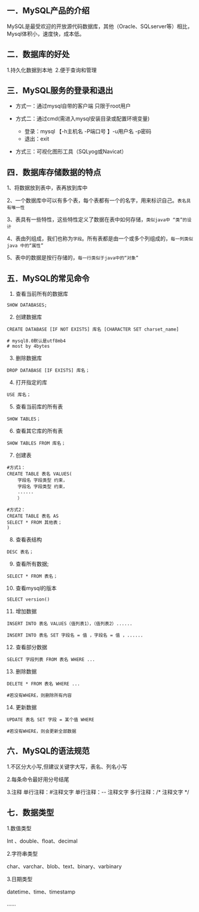 
## 一．MySQL产品的介绍

MySQL是最受欢迎的开放源代码数据库，其他（Oracle、SQLserver等）相比，Mysql体积小，速度快，成本低。

## 二．数据库的好处

1.持久化数据到本地  2.便于查询和管理

## 三．MySQL服务的登录和退出

- 方式一：通过mysql自带的客户端 只限于root用户

- 方式二：通过cmd(需进入mysql安装目录或配置环境变量)
	- 登录：mysql 【-h主机名 -P端口号 】-u用户名 -p密码
	- 退出：exit

- 方式三：可视化图形工具（SQLyog或Navicat）


## 四．数据库存储数据的特点

1、将数据放到表中，表再放到库中

2、一个数据库中可以有多个表，每个表都有一个的名字，用来标识自己。`表名具有唯一性`

3、表具有一些特性，这些特性定义了数据在表中如何存储，`类似java中 “类”的设计`

4、表由列组成，我们也称为`字段`。所有表都是由一个或多个列组成的，`每一列类似java 中的“属性”`

5、表中的数据是按行存储的，`每一行类似于java中的“对象”`

## 五．MySQL的常见命令

1. 查看当前所有的数据库

```mysql
SHOW DATABASES;
```

2. 创建数据库

```mysql
CREATE DATABASE [IF NOT EXISTS] 库名 [CHARACTER SET charset_name]

# mysql8.0默认是utf8mb4
# most by 4bytes
```

3. 删除数据库

```mysql
DROP DATABASE [IF EXISTS] 库名；
```

4. 打开指定的库

```mysql
USE 库名；
```

5. 查看当前库的所有表

```mysql
SHOW TABLES；
```

6. 查看其它库的所有表

```mysql
SHOW TABLES FROM 库名；
```

7. 创建表

```mysql
#方式1：
CREATE TABLE 表名 VALUES(
	字段名 字段类型 约束，
	字段名 字段类型 约束，
	......
	）

#方式2：
CREATE TABLE 表名 AS
SELECT * FROM 其他表；
)
```

8. 查看表结构

```mysql
DESC 表名；
```

9. 查看所有数据;

```mysql
SELECT * FROM 表名；
```

10. 查看mysql的版本

```mysql
SELECT version()
```

11. 增加数据

```mysql
INSERT INTO 表名 VALUES（值列表1），（值列表2）......

INSERT INTO 表名 SET 字段名 = 值 ，字段名 = 值 ，......
```

12. 查看部分数据

```mysql
SELECT 字段列表 FROM 表名 WHERE ...
```

13. 删除数据

```mysql
DELETE * FROM 表名 WHERE ...

#若没有WHERE，则删除所有内容
```

14. 更新数据

```mysql
UPDATE 表名 SET 字段 = 某个值 WHERE

#若没有WHERE，则会更新全部数据
```

## 六．MySQL的语法规范

1.不区分大小写,但建议关键字大写，表名、列名小写

2.每条命令最好用分号结尾

3.注释 单行注释：#注释文字 单行注释：-- 注释文字 多行注释：/* 注释文字 */

## 七．数据类型

1.数值类型

Int 、double、float、decimal

2.字符串类型

char、varchar、blob、text、binary、varbinary

3.日期类型

datetime、time、timestamp

……